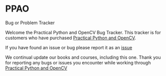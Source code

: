 # PPAO
Bug or Problem Tracker

Welcome the Practical Python and OpenCV Bug Tracker.  This tracker is for customers who have purchased [Practical Python and OpenCV](https://www.pyimagesearch.com/practical-python-opencv/).  

If you have found an issue or bug please report it as an [issue](https://github.com/PyImageSearch/PPAO/issues)

We continual update our books and courses, including this one.  Thank you for reporting any bugs or issues you encounter while working through [Practical Python and OpenCV](https://www.pyimagesearch.com/practical-python-opencv/)
